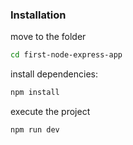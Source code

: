 ### Installation



move to the folder

```sh
cd first-node-express-app
```

install dependencies:

```sh
npm install
```

execute the project   

```sh
npm run dev
```
